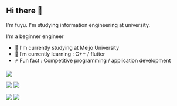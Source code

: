 ## Hi there 👋

I'm fuyu. I'm studying information engineering at university.

I'm a beginner engineer

- 🔭 I'm currently studying at Meijo University
- 🌱 I’m currently learning : C++ / flutter
- ⚡ Fun fact : Competitive programming / application development

![](http://github-profile-summary-cards.vercel.app/api/cards/profile-details?username=fuyu28&theme=default)

![](http://github-profile-summary-cards.vercel.app/api/cards/stats?username=fuyu28&theme=default) ![](http://github-profile-summary-cards.vercel.app/api/cards/productive-time?username=fuyu28&theme=default&utcOffset=8)

![](http://github-profile-summary-cards.vercel.app/api/cards/repos-per-language?username=fuyu28&theme=default) ![](http://github-profile-summary-cards.vercel.app/api/cards/most-commit-language?username=fuyu28&theme=default)
